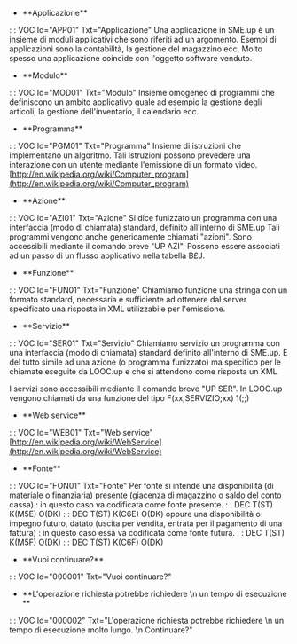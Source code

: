 - \*\*Applicazione\*\*

 :  : VOC Id="APP01" Txt="Applicazione"
Una applicazione in SME.up è un insieme di moduli applicativi che sono riferiti ad un argomento.
Esempi di applicazioni sono la contabilità, la gestione del magazzino ecc. Molto spesso una applicazione coincide con l'oggetto software venduto.

- \*\*Modulo\*\*

 :  : VOC Id="MOD01" Txt="Modulo"
Insieme omogeneo di programmi che definiscono un ambito applicativo quale ad esempio la gestione degli articoli, la gestione dell'inventario, il calendario ecc.

- \*\*Programma\*\*

 :  : VOC Id="PGM01" Txt="Programma"
Insieme di istruzioni che implementano un algoritmo. Tali istruzioni possono prevedere una interazione con un utente mediante l'emissione di un formato video.
[http://en.wikipedia.org/wiki/Computer_program](http://en.wikipedia.org/wiki/Computer_program)

- \*\*Azione\*\*

 :  : VOC Id="AZI01" Txt="Azione"
Si dice funizzato un programma con una interfaccia (modo di chiamata) standard, definito all'interno di SME.up
Tali programmi vengono anche genericamente chiamati "azioni".
Sono accessibili mediante il comando breve "UP AZI".
Possono essere associati ad un passo di un flusso applicativo nella tabella B£J.

- \*\*Funzione\*\*

 :  : VOC Id="FUN01" Txt="Funzione"
Chiamiamo funzione una stringa con un formato standard, necessaria e sufficiente ad ottenere dal server specificato una risposta in XML utilizzabile per l'emissione.

- \*\*Servizio\*\*

 :  : VOC Id="SER01" Txt="Servizio"
Chiamiamo servizio un programma con una interfaccia (modo di chiamata) standard definito all'interno di SME.up. È del tutto simile ad una azione (o programma funizzato) ma specifico per le chiamate eseguite da LOOC.up e che si attendono come risposta un XML

I servizi sono accessibili mediante il comando breve "UP SER".
In LOOC.up vengono chiamati da una funzione del tipo F(xx;SERVIZIO;xx) 1(;;)

- \*\*Web service\*\*

 :  : VOC Id="WEB01" Txt="Web service"
[http://en.wikipedia.org/wiki/WebService](http://en.wikipedia.org/wiki/WebService)

- \*\*Fonte\*\*

 :  : VOC Id="FON01" Txt="Fonte"
Per fonte si intende una disponibilità (di materiale o finanziaria)
presente (giacenza di magazzino o saldo del conto cassa) :  in questo caso va codificata come fonte presente.
 :  : DEC T(ST) K(M5E) O(DK)
 :  : DEC T(ST) K(C6E) O(DK)
oppure una disponibilità o impegno futuro, datato (uscita per vendita, entrata per il pagamento di una fattura) :  in questo caso essa va codificata come fonte futura.
 :  : DEC T(ST) K(M5F) O(DK)
 :  : DEC T(ST) K(C6F) O(DK)
- \*\*Vuoi continuare?\*\*

 :  : VOC Id="000001" Txt="Vuoi continuare?"
- \*\*L'operazione richiesta potrebbe richiedere \n un tempo di esecuzione \*\*

 :  : VOC Id="000002" Txt="L'operazione richiesta potrebbe richiedere \n un tempo di esecuzione molto lungo. \n Continuare?"
